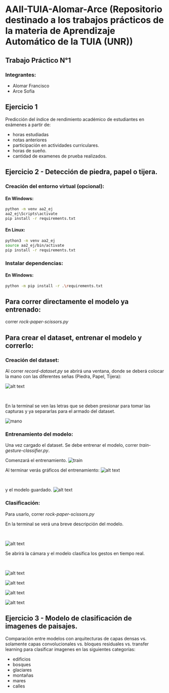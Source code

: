 # AAII-TUIA-Alomar-Arce (Repositorio destinado a los trabajos prácticos de la materia de Aprendizaje Automático de la TUIA (UNR))
## Trabajo Práctico N°1

### Integrantes:
- Alomar Francisco
- Arce Sofía

## Ejercicio 1

Predicción del índice de rendimiento académico de estudiantes en exámenes a partir de:
- horas estudiadas
- notas anteriores
- participación en actividades curriculares.
- horas de sueño.
- cantidad de examenes de prueba realizados. 

## Ejercicio 2 - Detección de piedra, papel o tijera. 

### Creación del entorno virtual (opcional):

#### En Windows:
``` bash
python -m venv aa2_ej
aa2_ej\Scripts\activate 
pip install -r requirements.txt
```

#### En Linux: 
``` bash
python3 -m venv aa2_ej
source aa2_ej/bin/activate
pip install -r requirements.txt
```
### Instalar dependencias:

#### En Windows:
``` bash
python -m pip install -r .\requirements.txt 
```

## Para correr directamente el modelo ya entrenado: 
correr *rock-paper-scissors.py*

## Para crear el dataset, entrenar el modelo y correrlo: 

### Creación del dataset:
Al correr *record-dataset.py* se abrirá una ventana, donde se deberá colocar la mano con las diferentes señas (Piedra, Papel, Tijera):
<br>

![alt text](media/image.png)

<br>

En la terminal se ven las letras que se deben presionar para tomar las capturas y ya separarlas para el armado del dataset.
<br>

![mano](media/image-1.png)


### Entrenamiento del modelo:

Una vez cargado el dataset. Se debe entrenar el modelo, correr *train-gesture-classifier.py*.

Comenzará el entrenamiento.
![train](media/image-2.png)
<br>

Al terminar verás gráficos del entrenamiento: 
![alt text](media/image-3.png)

<br>

y el modelo guardado.
![alt text](media/image-4.png)


### Clasificación:

Para usarlo, correr *rock-paper-scissors.py*

En la terminal se verá una breve descripción del modelo.

<br>

![alt text](media/image-9.png)

Se abrirá la cámara y el modelo clasifica los gestos en tiempo real. 

<br>

![alt text](media/image-5.png)

![alt text](media/image-6.png)

![alt text](media/image-7.png)

![alt text](media/image-8.png)


## Ejercicio 3 - Modelo de clasificación de imagenes de paisajes. 

Comparación entre modelos con arquitecturas de capas densas vs. solamente capas convolucionales vs. bloques residuales vs. transfer learning para clasificar imagenes en las siguientes categorías: 

- edificios
- bosques
- glaciares
- montañas
- mares 
- calles


